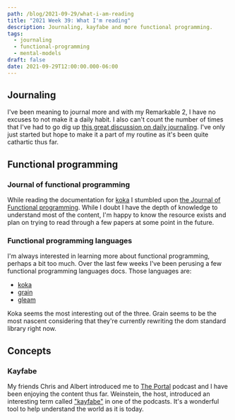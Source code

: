 ```yaml
---
path: /blog/2021-09-29/what-i-am-reading
title: "2021 Week 39: What I'm reading"
description: Journaling, kayfabe and more functional programming.
tags:
  - journaling
  - functional-programming
  - mental-models
draft: false
date: 2021-09-29T12:00:00.000-06:00
---
```

## Journaling

I've been meaning to journal more and with my Remarkable 2, I have no excuses to not make it a daily habit. I also can't count the number of times that I've had to go dig up [this great discussion on daily journaling][daily-journaling]. I've only just started but hope to make it a part of my routine as it's been quite cathartic thus far.

## Functional programming

### Journal of functional programming

While reading the documentation for [koka][koka-docs] I stumbled upon [the Journal of Functional programming][journal-fp]. While I doubt I have the depth of knowledge to understand most of the content, I'm happy to know the resource exists and plan on trying to read through a few papers at some point in the future.

### Functional programming languages

I'm always interested in learning more about functional programming, perhaps a bit too much. Over the last few weeks I've been perusing a few functional programming languages docs. Those languages are:

- [koka][koka-docs]
- [grain][grain-docs]
- [gleam][gleam-docs]

Koka seems the most interesting out of the three. Grain seems to be the most nascent considering that they're currently rewriting the dom standard library right now.

## Concepts

### Kayfabe

My friends Chris and Albert introduced me to [The Portal][the-portal] podcast and I have been enjoying the content thus far. Weinstein, the host, introduced an interesting term called ["kayfabe"][kayfabe] in one of the podcasts. It's a wonderful tool to help understand the world as it is today.

[journal-fp]: https://www.cambridge.org/core/journals/journal-of-functional-programming
[koka-docs]: https://koka-lang.github.io/koka/doc/book.html#huet:zipper
[daily-journaling]: https://briansunter.com/blog/five-minute-journal/
[the-portal]: https://theportal.group/
[kayfabe]: https://www.edge.org/response-detail/11783
[grain-docs]: https://grain-lang.org/
[gleam-docs]: https://gleam.run/